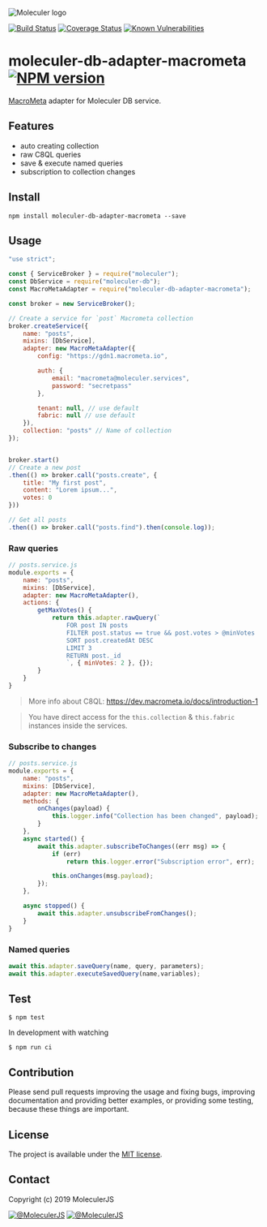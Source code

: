 ![Moleculer logo](http://moleculer.services/images/banner.png)

[![Build Status](https://travis-ci.org/moleculerjs/moleculer-db-adapter-macrometa.svg?branch=master)](https://travis-ci.org/moleculerjs/moleculer-db-adapter-macrometa)
[![Coverage Status](https://coveralls.io/repos/github/moleculerjs/moleculer-db-adapter-macrometa/badge.svg?branch=master)](https://coveralls.io/github/moleculerjs/moleculer-db-adapter-macrometa?branch=master)
[![Known Vulnerabilities](https://snyk.io/test/github/moleculerjs/moleculer-db-adapter-macrometa/badge.svg)](https://snyk.io/test/github/moleculerjs/moleculer-db-adapter-macrometa)

# moleculer-db-adapter-macrometa [![NPM version](https://img.shields.io/npm/v/moleculer-db-adapter-macrometa.svg)](https://www.npmjs.com/package/moleculer-db-adapter-macrometa)

[MacroMeta](https://www.macrometa.co/) adapter for Moleculer DB service.

## Features
- auto creating collection
- raw C8QL queries
- save & execute named queries
- subscription to collection changes

## Install
```
npm install moleculer-db-adapter-macrometa --save
```

## Usage
```js
"use strict";

const { ServiceBroker } = require("moleculer");
const DbService = require("moleculer-db");
const MacroMetaAdapter = require("moleculer-db-adapter-macrometa");

const broker = new ServiceBroker();

// Create a service for `post` Macrometa collection
broker.createService({
    name: "posts",
    mixins: [DbService],
    adapter: new MacroMetaAdapter({
        config: "https://gdn1.macrometa.io",

        auth: {
            email: "macrometa@moleculer.services",
            password: "secretpass"
        },

        tenant: null, // use default
        fabric: null // use default
    }),
    collection: "posts" // Name of collection
});


broker.start()
// Create a new post 
.then(() => broker.call("posts.create", {
    title: "My first post",
    content: "Lorem ipsum...",
    votes: 0
}))

// Get all posts
.then(() => broker.call("posts.find").then(console.log));
```

### Raw queries
```js
// posts.service.js
module.exports = {
    name: "posts",
    mixins: [DbService],
    adapter: new MacroMetaAdapter(),
    actions: {
        getMaxVotes() {
            return this.adapter.rawQuery(`
                FOR post IN posts
                FILTER post.status == true && post.votes > @minVotes
                SORT post.createdAt DESC
                LIMIT 3
                RETURN post._id
                `, { minVotes: 2 }, {});
        }
    }
}
```
>More info about C8QL: https://dev.macrometa.io/docs/introduction-1

>You have direct access for the `this.collection` & `this.fabric` instances inside the services.

### Subscribe to changes
```js
// posts.service.js
module.exports = {
    name: "posts",
    mixins: [DbService],
    adapter: new MacroMetaAdapter(),
    methods: {
        onChanges(payload) {
            this.logger.info("Collection has been changed", payload);
        }
    },
    async started() {
        await this.adapter.subscribeToChanges((err msg) => {
            if (err)
                return this.logger.error("Subscription error", err);

            this.onChanges(msg.payload);
        });
    },

    async stopped() {
        await this.adapter.unsubscribeFromChanges();
    }
}
```

### Named queries
```js
await this.adapter.saveQuery(name, query, parameters);
await this.adapter.executeSavedQuery(name,variables);
```

## Test
```
$ npm test
```

In development with watching

```
$ npm run ci
```

## Contribution
Please send pull requests improving the usage and fixing bugs, improving documentation and providing better examples, or providing some testing, because these things are important.

## License
The project is available under the [MIT license](https://tldrlegal.com/license/mit-license).

## Contact
Copyright (c) 2019 MoleculerJS

[![@MoleculerJS](https://img.shields.io/badge/github-moleculerjs-green.svg)](https://github.com/moleculerjs) [![@MoleculerJS](https://img.shields.io/badge/twitter-MoleculerJS-blue.svg)](https://twitter.com/MoleculerJS)
